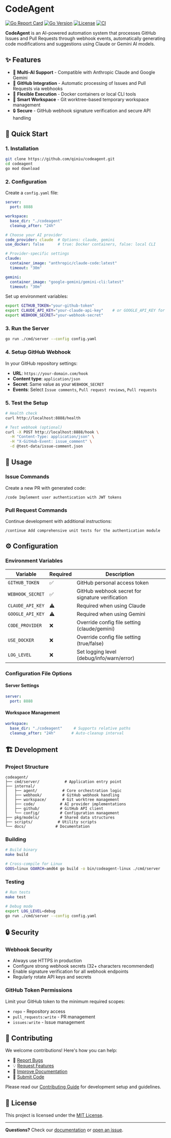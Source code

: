 # CodeAgent

[![Go Report Card](https://goreportcard.com/badge/github.com/qiniu/codeagent)](https://goreportcard.com/report/github.com/qiniu/codeagent)
[![Go Version](https://img.shields.io/github/go-mod/go-version/qiniu/codeagent)](https://go.dev/)
[![License](https://img.shields.io/badge/License-MIT-blue.svg)](LICENSE)
[![CI](https://github.com/qiniu/codeagent/workflows/CI/badge.svg)](https://github.com/qiniu/codeagent/actions)

**CodeAgent** is an AI-powered automation system that processes GitHub Issues and Pull Requests through webhook events, automatically generating code modifications and suggestions using Claude or Gemini AI models.

## ✨ Features

- 🤖 **Multi-AI Support** - Compatible with Anthropic Claude and Google Gemini
- 🔄 **GitHub Integration** - Automatic processing of Issues and Pull Requests via webhooks
- 🐳 **Flexible Execution** - Docker containers or local CLI tools
- 📁 **Smart Workspace** - Git worktree-based temporary workspace management
- 🔒 **Secure** - GitHub webhook signature verification and secure API handling

## 🚀 Quick Start

### 1. Installation

```bash
git clone https://github.com/qiniu/codeagent.git
cd codeagent
go mod download
```

### 2. Configuration

Create a `config.yaml` file:

```yaml
server:
  port: 8888

workspace:
  base_dir: "./codeagent"
  cleanup_after: "24h"

# Choose your AI provider
code_provider: claude  # Options: claude, gemini
use_docker: false      # true: Docker containers, false: local CLI

# Provider-specific settings
claude:
  container_image: "anthropic/claude-code:latest"
  timeout: "30m"

gemini:
  container_image: "google-gemini/gemini-cli:latest"
  timeout: "30m"
```

Set up environment variables:

```bash
export GITHUB_TOKEN="your-github-token"
export CLAUDE_API_KEY="your-claude-api-key"    # or GOOGLE_API_KEY for Gemini
export WEBHOOK_SECRET="your-webhook-secret"
```

### 3. Run the Server

```bash
go run ./cmd/server --config config.yaml
```

### 4. Setup GitHub Webhook

In your GitHub repository settings:
- **URL**: `https://your-domain.com/hook`
- **Content type**: `application/json`
- **Secret**: Same value as your `WEBHOOK_SECRET`
- **Events**: Select `Issue comments`, `Pull request reviews`, `Pull requests`

### 5. Test the Setup

```bash
# Health check
curl http://localhost:8888/health

# Test webhook (optional)
curl -X POST http://localhost:8888/hook \
  -H "Content-Type: application/json" \
  -H "X-GitHub-Event: issue_comment" \
  -d @test-data/issue-comment.json
```

## 📖 Usage

### Issue Commands

Create a new PR with generated code:
```
/code Implement user authentication with JWT tokens
```

### Pull Request Commands

Continue development with additional instructions:
```
/continue Add comprehensive unit tests for the authentication module
```


## ⚙️ Configuration

### Environment Variables

| Variable | Required | Description |
|----------|----------|-------------|
| `GITHUB_TOKEN` | ✅ | GitHub personal access token |
| `WEBHOOK_SECRET` | ✅ | GitHub webhook secret for signature verification |
| `CLAUDE_API_KEY` | ⚠️ | Required when using Claude |
| `GOOGLE_API_KEY` | ⚠️ | Required when using Gemini |
| `CODE_PROVIDER` | ❌ | Override config file setting (claude/gemini) |
| `USE_DOCKER` | ❌ | Override config file setting (true/false) |
| `LOG_LEVEL` | ❌ | Set logging level (debug/info/warn/error) |

### Configuration File Options

#### Server Settings
```yaml
server:
  port: 8888
```

#### Workspace Management
```yaml
workspace:
  base_dir: "./codeagent"     # Supports relative paths
  cleanup_after: "24h"       # Auto-cleanup interval
```


## 🏗️ Development

### Project Structure

```
codeagent/
├── cmd/server/           # Application entry point
├── internal/
│   ├── agent/           # Core orchestration logic
│   ├── webhook/         # GitHub webhook handling
│   ├── workspace/       # Git worktree management
│   ├── code/           # AI provider implementations
│   ├── github/         # GitHub API client
│   └── config/         # Configuration management
├── pkg/models/         # Shared data structures
├── scripts/           # Utility scripts
└── docs/             # Documentation
```

### Building

```bash
# Build binary
make build

# Cross-compile for Linux
GOOS=linux GOARCH=amd64 go build -o bin/codeagent-linux ./cmd/server
```

### Testing

```bash
# Run tests
make test

# Debug mode
export LOG_LEVEL=debug
go run ./cmd/server --config config.yaml
```

## 🔒 Security

### Webhook Security
- Always use HTTPS in production
- Configure strong webhook secrets (32+ characters recommended)
- Enable signature verification for all webhook endpoints
- Regularly rotate API keys and secrets

### GitHub Token Permissions
Limit your GitHub token to the minimum required scopes:
- `repo` - Repository access
- `pull_requests:write` - PR management
- `issues:write` - Issue management

## 🤝 Contributing

We welcome contributions! Here's how you can help:

- 🐛 [Report Bugs](https://github.com/qiniu/codeagent/issues/new?template=bug_report.md)
- 💡 [Request Features](https://github.com/qiniu/codeagent/issues/new?template=feature_request.md)
- 📝 [Improve Documentation](https://github.com/qiniu/codeagent/issues/new?template=documentation.md)
- 🔧 [Submit Code](CONTRIBUTING.md)

Please read our [Contributing Guide](CONTRIBUTING.md) for development setup and guidelines.

## 📄 License

This project is licensed under the [MIT License](LICENSE).

---

**Questions?** Check our [documentation](docs/) or [open an issue](https://github.com/qiniu/codeagent/issues/new).